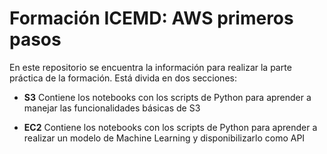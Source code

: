 # Formación ICEMD: AWS primeros pasos

En este repositorio se encuentra la información para realizar la parte práctica de la formación. 
Está divida en dos secciones:

* **S3** Contiene los notebooks con los scripts de Python para aprender a manejar las funcionalidades básicas de S3

* **EC2** Contiene los notebooks con los scripts de Python para aprender a realizar un modelo de Machine Learning y disponibilizarlo como API 



